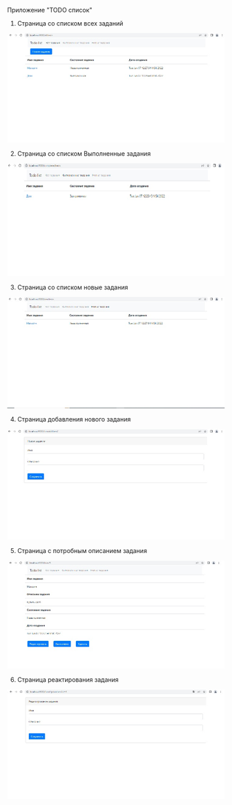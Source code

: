 Приложение "TODO список"

1. Страница со списком всех заданий

![img/001.jpg](img/001.jpg)

2. Страница со списком Выполненные задания

![002.jpg](img/002.jpg)

3. Страница со списком новые задания

![003.jpg](img/003.jpg)

4. Страница добавления нового задания

![004.jpg](img/004.jpg)

5. Страница с потробным описанием задания

![005.jpg](img/005.jpg)

6. Страница реактирования задания

![006.jpg](img/006.jpg)